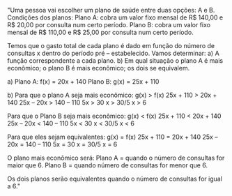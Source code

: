 "Uma pessoa vai escolher um plano de saúde entre duas opções: A e B.
Condições dos planos:
Plano A: cobra um valor fixo mensal de R$ 140,00 e R$ 20,00 por consulta num certo período.
Plano B: cobra um valor fixo mensal de R$ 110,00 e R$ 25,00 por consulta num certo período.

Temos que o gasto total de cada plano é dado em função do número de consultas x dentro do período pré – estabelecido.
Vamos determinar:
a) A função correspondente a cada plano.
b) Em qual situação o plano A é mais econômico; o plano B é mais econômico; os dois se equivalem.

a) Plano A: f(x) = 20x + 140
Plano B: g(x) = 25x + 110

b) Para que o plano A seja mais econômico:
g(x) > f(x)
25x + 110 > 20x + 140
25x – 20x > 140 – 110
5x > 30
x > 30/5
x > 6

Para que o Plano B seja mais econômico:
g(x) < f(x)
25x + 110 < 20x + 140
25x – 20x < 140 – 110
5x < 30
x < 30/5
x < 6

Para que eles sejam equivalentes:
g(x) = f(x)
25x + 110 = 20x + 140
25x – 20x = 140 – 110
5x = 30
x = 30/5
x = 6

O plano mais econômico será:
Plano A = quando o número de consultas for maior que 6.
Plano B = quando número de consultas for menor que 6.

Os dois planos serão equivalentes quando o número de consultas for igual a 6."
